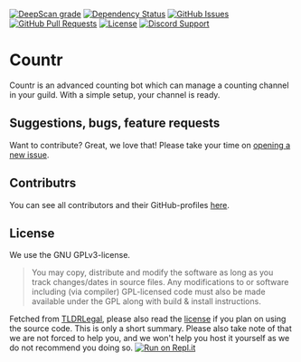 [![DeepScan grade](https://deepscan.io/api/teams/5752/projects/7628/branches/80602/badge/grade.svg)](https://deepscan.io/dashboard#view=project&tid=5752&pid=7628&bid=80602)
[![Dependency Status](https://david-dm.org/promise/countr.svg)](https://david-dm.org/promise/countr)
[![GitHub Issues](https://img.shields.io/github/issues-raw/promise/countr.svg)](https://github.compromise/countr/issues)
[![GitHub Pull Requests](https://img.shields.io/github/issues-pr-raw/promise/countr.svg)](https://github.com/promise/countr/pulls)
[![License](https://img.shields.io/github/license/promise/countr.svg)](https://github.com/promise/countr/blob/master/LICENSE)
[![Discord Support](https://img.shields.io/discord/449576301997588490.svg)](https://promise.solutions/support)

# Countr

Countr is an advanced counting bot which can manage a counting channel in your guild. With a simple setup, your channel is ready.

## Suggestions, bugs, feature requests

Want to contribute? Great, we love that! Please take your time on [opening a new issue](https://github.com/promise/countr/issues/new).

## Contributrs

You can see all contributors and their GitHub-profiles [here](https://github.com/promise/countr/graphs/contributors).

## License

We use the GNU GPLv3-license.

> You may copy, distribute and modify the software as long as you track changes/dates in source files. Any modifications to or software including (via compiler) GPL-licensed code must also be made available under the GPL along with build & install instructions.

Fetched from [TLDRLegal](https://tldrlegal.com/license/gnu-general-public-license-v3-(gpl-3)), please also read the [license](https://github.com/promise/countr/blob/master/LICENSE) if you plan on using the source code. This is only a short summary. Please also take note of that we are not forced to help you, and we won't help you host it yourself as we do not recommend you doing so.
[![Run on Repl.it](https://repl.it/badge/github/promise/countr)](https://repl.it/github/promise/countr)